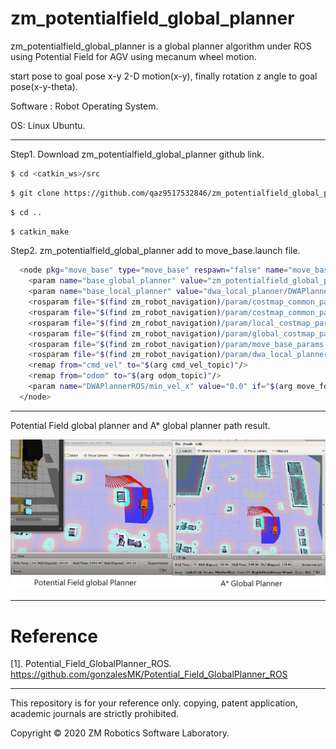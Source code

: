 # zm_potentialfield_global_planner

zm_potentialfield_global_planner is a global planner algorithm under ROS using Potential Field for AGV using mecanum wheel motion.

start pose to goal pose x-y 2-D motion(x-y), finally rotation z angle to goal pose(x-y-theta).

Software : Robot Operating System.

OS: Linux Ubuntu.

------

Step1. Download zm_potentialfield_global_planner github link.

``` bash
$ cd <catkin_ws>/src
```

``` bash
$ git clone https://github.com/qaz9517532846/zm_potentialfield_global_planner.git
```

``` bash
$ cd ..
```

``` bash
$ catkin_make
```

Step2. zm_potentialfield_global_planner add to move_base.launch file.

``` bash
  <node pkg="move_base" type="move_base" respawn="false" name="move_base" output="screen">
    <param name="base_global_planner" value="zm_potentialfield_global_planner/zmPotentialFieldGlobalPlanner" />
    <param name="base_local_planner" value="dwa_local_planner/DWAPlannerROS" />
    <rosparam file="$(find zm_robot_navigation)/param/costmap_common_params.yaml" command="load" ns="global_costmap" />
    <rosparam file="$(find zm_robot_navigation)/param/costmap_common_params.yaml" command="load" ns="local_costmap" />
    <rosparam file="$(find zm_robot_navigation)/param/local_costmap_params.yaml" command="load" />
    <rosparam file="$(find zm_robot_navigation)/param/global_costmap_params.yaml" command="load" />
    <rosparam file="$(find zm_robot_navigation)/param/move_base_params.yaml" command="load" />
    <rosparam file="$(find zm_robot_navigation)/param/dwa_local_planner_params.yaml" command="load" />
    <remap from="cmd_vel" to="$(arg cmd_vel_topic)"/>
    <remap from="odom" to="$(arg odom_topic)"/>
    <param name="DWAPlannerROS/min_vel_x" value="0.0" if="$(arg move_forward_only)" />
  </node>
```

-----

Potential Field global planner and A* global planner path result.

![image](https://github.com/qaz9517532846/zm_potentialfield_global_planner/blob/main/image/result.png)

-----

# Reference

[1]. Potential_Field_GlobalPlanner_ROS. https://github.com/gonzalesMK/Potential_Field_GlobalPlanner_ROS

------

This repository is for your reference only. copying, patent application, academic journals are strictly prohibited.

Copyright © 2020 ZM Robotics Software Laboratory.

